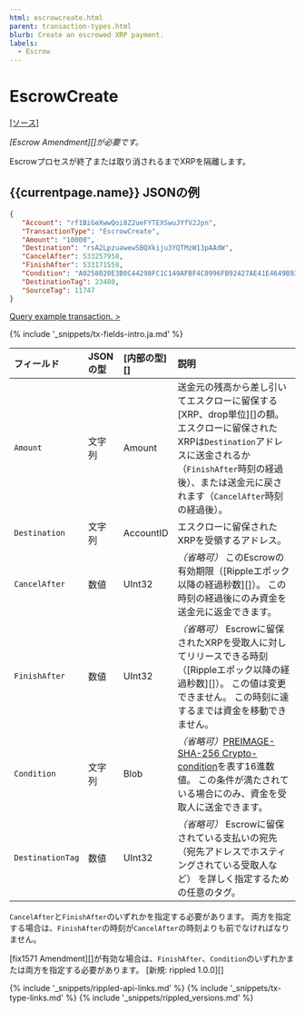 ```yaml
---
html: escrowcreate.html
parent: transaction-types.html
blurb: Create an escrowed XRP payment.
labels:
  - Escrow
---
```


# EscrowCreate

[[ソース]](https://github.com/ripple/rippled/blob/master/src/ripple/app/tx/impl/Escrow.cpp "Source")

_\[Escrow Amendment\]\[\]が必要です。_

Escrowプロセスが終了または取り消されるまでXRPを隔離します。

## {{currentpage.name}} JSONの例

```json
{
   "Account": "rf1BiGeXwwQoi8Z2ueFYTEXSwuJYfV2Jpn",
   "TransactionType": "EscrowCreate",
   "Amount": "10000",
   "Destination": "rsA2LpzuawewSBQXkiju3YQTMzW13pAAdW",
   "CancelAfter": 533257958,
   "FinishAfter": 533171558,
   "Condition": "A0258020E3B0C44298FC1C149AFBF4C8996FB92427AE41E4649B934CA495991B7852B855810100",
   "DestinationTag": 23480,
   "SourceTag": 11747
}
```

[Query example transaction. >](websocket-api-tool.html?server=wss%3A%2F%2Fxrplcluster.com%2F&req=%7B%22id%22%3A%22example_EscrowCreate%22%2C%22command%22%3A%22tx%22%2C%22transaction%22%3A%22C44F2EB84196B9AD820313DBEBA6316A15C9A2D35787579ED172B87A30131DA7%22%2C%22binary%22%3Afalse%7D)

{% include '_snippets/tx-fields-intro.ja.md' %}
<!--{# fix md highlighting_ #}-->


| フィールド            | JSONの型 | \[内部の型\]\[\] | 説明                                                                                                                                                                |
|:---------------- |:------ |:------------ |:----------------------------------------------------------------------------------------------------------------------------------------------------------------- |
| `Amount`         | 文字列    | Amount       | 送金元の残高から差し引いてエスクローに留保する\[XRP、drop単位\]\[\]の額。 エスクローに留保されたXRPは`Destination`アドレスに送金されるか（`FinishAfter`時刻の経過後）、または送金元に戻されます（`CancelAfter`時刻の経過後）。                      |
| `Destination`    | 文字列    | AccountID    | エスクローに留保されたXRPを受領するアドレス。                                                                                                                                          |
| `CancelAfter`    | 数値     | UInt32       | _（省略可）_ このEscrowの有効期限（\[Rippleエポック以降の経過秒数\]\[\]）。 この時刻の経過後にのみ資金を送金元に返金できます。                                                                                       |
| `FinishAfter`    | 数値     | UInt32       | _（省略可）_ Escrowに留保されたXRPを受取人に対してリリースできる時刻（\[Rippleエポック以降の経過秒数\]\[\]）。 この値は変更できません。 この時刻に達するまでは資金を移動できません。                                                          |
| `Condition`      | 文字列    | Blob         | _（省略可）_[PREIMAGE-SHA-256 Crypto-condition](https://tools.ietf.org/html/draft-thomas-crypto-conditions-02#section-8.1)を表す16進数値。 この条件が満たされている場合にのみ、資金を受取人に送金できます。 |
| `DestinationTag` | 数値     | UInt32       | _（省略可）_ Escrowに留保されている支払いの宛先（宛先アドレスでホスティングされている受取人など） を詳しく指定するための任意のタグ。                                                                                           |

`CancelAfter`と`FinishAfter`のいずれかを指定する必要があります。 両方を指定する場合は、`FinishAfter`の時刻が`CancelAfter`の時刻よりも前でなければなりません。

\[fix1571 Amendment\]\[\]が有効な場合は、`FinishAfter`、`Condition`のいずれかまたは両方を指定する必要があります。 \[新規: rippled 1.0.0\]\[\]


<!--{# common link defs #}-->
{% include '_snippets/rippled-api-links.md' %}
{% include '_snippets/tx-type-links.md' %}
{% include '_snippets/rippled_versions.md' %}
